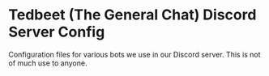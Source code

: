# Tedbeet (The General Chat) Discord Server Config

Configuration files for various bots we use in our Discord server. This is not of much use to anyone.

